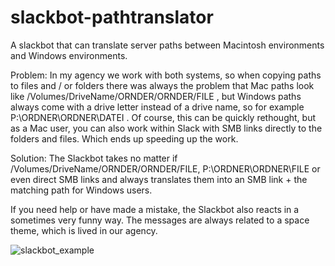 # slackbot-pathtranslator

A slackbot that can translate server paths between Macintosh environments and Windows environments.

Problem:
In my agency we work with both systems, so when copying paths to files and / or folders there was always the problem that Mac paths look like /Volumes/DriveName/ORNDER/ORNDER/FILE , but Windows paths always come with a drive letter instead of a drive name, so for example P:\ORDNER\ORDNER\DATEI . Of course, this can be quickly rethought, but as a Mac user, you can also work within Slack with SMB links directly to the folders and files. Which ends up speeding up the work.

Solution:
The Slackbot takes no matter if /Volumes/DriveName/ORNDER/ORNDER/FILE, P:\ORDNER\ORDNER\FILE or even direct SMB links and always translates them into an SMB link + the matching path for Windows users.

If you need help or have made a mistake, the Slackbot also reacts in a sometimes very funny way. The messages are always related to a space theme, which is lived in our agency.

![slackbot_example](https://user-images.githubusercontent.com/52171435/237045796-382779ca-d35c-4f4c-a088-1481bbbd889c.jpg)

